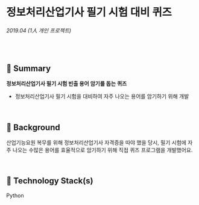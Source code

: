 # 정보처리산업기사 필기 시험 대비 퀴즈

###### 2019.04 (1人 개인 프로젝트)

<br />

## 📌 Summary

**정보처리산업기사 필기 시험 빈출 용어 암기를 돕는 퀴즈**

- 정보처리산업기사 필기 시험을 대비하여 자주 나오는 용어를 암기하기 위해 개발

<br />

## 🤔 Background

산업기능요원 복무를 위해 정보처리산업기사 자격증을 따야 했을 당시, 필기 시험에 자주 나오는 수많은 용어를 효율적으로 암기하기 위해 직접 퀴즈 프로그램을 개발했어요.

<br />

## 🔨 Technology Stack(s)

Python
